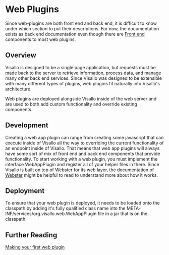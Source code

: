 # Web Plugins

<div class="alert alert-warning">
    Since web-plugins are both front end and back end, it is difficult to know under which section to put their descriptions.  For now, the documentation exists as back end documentation even though there are <a href='../front-end/index.html'>Front end</a> components to most web plugins.
</div>

## Overview

Visallo is designed to be a single page application, but requests must be made back to the server to retrieve information, process data, and manage many other back end services.  Since Visallo was designed to be extensible with many different types of plugins, web plugins fit naturally into Visallo's architecture.  

Web plugins are deployed alongside Visallo inside of the web server and are used to both add custom functionality and override existing components.

## Development

Creating a web app plugin can range from creating some javascript that can execute inside of Visallo all the way to overriding the current functionality of an endpoint inside of Visallo.  That means that web app plugins will always have some sort of mix of front end and back end components that provide functionality.  To start working with a web plugin, you must implement the interface WebAppPlugin and register all of your helper files in there.  Since Visallo is built on top of Webster for its web layer, the documentation of [Webster](https://github.com/v5analytics/webster) might be helpful to read to understand more about how it works.

## Deployment

To ensure that your web plugin is deployed, it needs to be loaded onto the classpath by adding it's fully qualified class name into the META-INF/services/org.visallo.web.WebAppPlugin file in a jar that is on the classpath.

## Further Reading

[Making your first web plugin](../../tutorials/webplugin.md)
